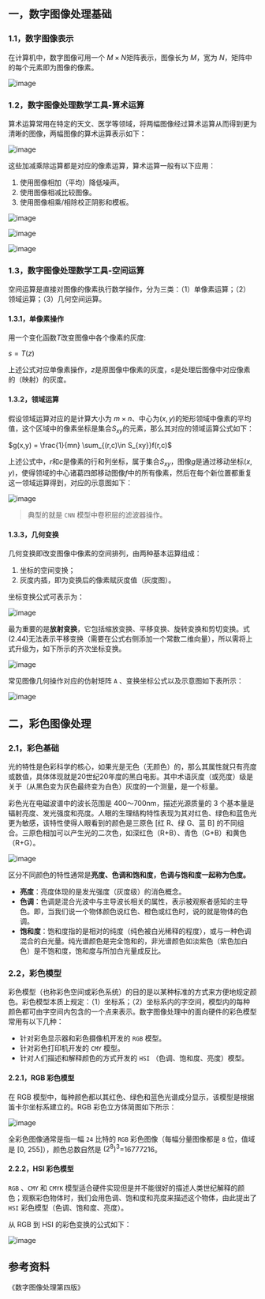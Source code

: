 ## 一，数字图像处理基础
### 1.1，数字图像表示
在计算机中，数字图像可用一个 $M\times N$矩阵表示，图像长为 $M$，宽为 $N$，矩阵中的每个元素即为图像的像素。

![image](../../data/images/数字图像处理笔记/E1wFKZwvxhU5X1Mwegn-ZsPJw11ZMaKQHbz1QOgphTs.png)

### 1.2，数字图像处理数学工具-算术运算
算术运算常用在特定的天文、医学等领域，将两幅图像经过算术运算从而得到更为清晰的图像，两幅图像的算术运算表示如下：

![image](../../data/images/数字图像处理笔记/HjO-Dj6PoIUijUdtb4dPIvsHrwS1iuYiVyz6W-fvWh0.png)

这些加减乘除运算都是对应的像素运算，算术运算一般有以下应用：

1. 使用图像相加（平均）降低噪声。
2. 使用图像相减比较图像。
3. 使用图像相乘/相除校正阴影和模板。

![image](../../data/images/数字图像处理笔记/fYxYGO2c8Y5toDIC_50NtkqyN2Tv6rMAtHZoBk4sOO8.png)

![image](../../data/images/数字图像处理笔记/TI7MEbJFOCNf1ibzQzCigqmo4Ci2Ov79FPLQThoTAKQ.png)

![image](../../data/images/数字图像处理笔记/H9GI41WhwnP1MX9nAZpU39IoDuL1MXvr9vgHg0ZaWro.png)

### 1.3，数字图像处理数学工具-空间运算
空间运算是直接对图像的像素执行数学操作，分为三类：（1）单像素运算；（2）领域运算；（3）几何空间运算。

#### 1.3.1，单像素操作
用一个变化函数$T$改变图像中各个像素的灰度: 

$s = T(z)$

上述公式对应单像素操作，$z$是原图像中像素的灰度，$s$是处理后图像中对应像素的（映射）的灰度。

#### 1.3.2，领域运算
假设领域运算对应的是计算大小为 $m\times n$、中心为$(x,y)$的矩形领域中像素的平均值，这个区域中的像素坐标是集合$S_{xy}$的元素，那么其对应的领域运算公式如下：

$g(x,y) = \frac{1}{mn} \sum_{(r,c)\in S_{xy}}f(r,c)$

上述公式中，$r$和$c$是像素的行和列坐标，属于集合$S_{xy}$，图像$g$是通过移动坐标$(x,y)$，使得领域的中心诸葛四郎移动图像$f$中的所有像素，然后在每个新位置都重复这一领域运算得到，对应的示意图如下：

![image](../../data/images/数字图像处理笔记/5edQ4JyZCq1G_e-g9X4tVq7UkMvpmdEgDRu43MicH60.png)

> 典型的就是 `CNN` 模型中卷积层的滤波器操作。

#### 1.3.3，几何变换
几何变换即改变图像中像素的空间排列，由两种基本运算组成：

1. 坐标的空间变换；
2. 灰度内插，即为变换后的像素赋灰度值（灰度图）。

坐标变换公式可表示为：

![image](../../data/images/数字图像处理笔记/Jot2qX9Wcf4zhC9KI7JrOitH_Gf9xlqehCb4nllSJEM.png)

最为重要的是**放射变换**，它包括缩放变换、平移变换、旋转变换和剪切变换。式(2.44)无法表示平移变换（需要在公式右侧添加一个常数二维向量），所以需将上式升级为，如下所示的齐次坐标变换。

![image](../../data/images/数字图像处理笔记/GTqFA1EvohGD4qBLAFZ0LIQ5BvmnSHjJ9IbFWUIJY30.png)

常见图像几何操作对应的仿射矩阵 `A` 、变换坐标公式以及示意图如下表所示：

![image](../../data/images/数字图像处理笔记/6z27mYVrISoA1cWrz6m0b6WBnEYTy1Wzz0diyCiY_38.png)

## 二，彩色图像处理
### 2.1，彩色基础
光的特性是色彩科学的核心，如果光是无色（无颜色）的，那么其属性就只有亮度或数值，具体体现就是20世纪20年度的黑白电影。其中术语灰度（或亮度）级是关于（从黑色变为灰色最终变为白色）灰度的一个测量，是一个标量。

彩色光在电磁波谱中的波长范围是 400～700nm，描述光源质量的 3 个基本量是辐射亮度、发光强度和亮度。人眼的生理结构特性表现为其对红色、绿色和蓝色光更为敏感，该特性使得人眼看到的颜色是三原色 \[红 R、绿 G、蓝 B\] 的不同组合。三原色相加可以产生光的二次色，如深红色（R+B）、青色（G+B）和黄色（R+G）。

![image](../../data/images/数字图像处理笔记/0H81XJO6GYhP50aGf-FQHZkb6-bQwClofhdU7Lu2NJs.png)

区分不同颜色的特性通常是**亮度、色调和饱和度，**色调与饱和度一起称为色度**。**

* **亮度**：亮度体现的是发光强度（灰度级）的消色概念。
* **色调**：色调是混合光波中与主导波长相关的属性，表示被观察者感知的主导色。即，当我们说一个物体颜色说红色、橙色或红色时，说的就是物体的色调。
* **饱和度**：饱和度指的是相对的纯度（纯色被白光稀释的程度），或与一种色调混合的白光量。纯光谱颜色是完全饱和的，非光谱颜色如淡紫色（紫色加白色）是不饱和度，饱和度与所加白光量成反比。

### 2.2，彩色模型
彩色模型（也称彩色空间或彩色系统）的目的是以某种标准的方式来方便地规定颜色。彩色模型本质上规定：（1）坐标系；（2）坐标系内的字空间，模型内的每种颜色都可由字空间内包含的一个点来表示。数字图像处理中的面向硬件的彩色模型常用有以下几种：

* 针对彩色显示器和彩色摄像机开发的 `RGB` 模型。
* 针对彩色打印机开发的 `CMY` 模型。
* 针对人们描述和解释颜色的方式开发的 `HSI` （色调、饱和度、亮度）模型。

#### 2.2.1，RGB 彩色模型
在 RGB 模型中，每种颜色都以其红色、绿色和蓝色光谱成分显示，该模型是根据笛卡尔坐标系建立的。RGB 彩色立方体简图如下所示：

![image](../../data/images/数字图像处理笔记/De1j2N5zQOoKqq3t9MNyQNWqGsmiQ_d7YMMYdC3bnqA.png)

全彩色图像通常是指一幅 `24` 比特的 `RGB` 彩色图像（每幅分量图像都是 `8` 位，值域是 \[0, 255\]），颜色总数自然是 $(2^8)^3$=16777216。

#### 2.2.2，HSI 彩色模型
`RGB` 、`CMY` 和 `CMYK` 模型适合硬件实现但是并不能很好的描述人类世纪解释的颜色；观察彩色物体时，我们会用色调、饱和度和亮度来描述这个物体，由此提出了 `HSI` 彩色模型（色调、饱和度、亮度）。

从 RGB 到 HSI 的彩色变换的公式如下：

![image](../../data/images/数字图像处理笔记/ZO70cfCHXWRi38NrzptOeRj6W_pVwcv1w9l6wx82itc.png)

## 参考资料
《数字图像处理第四版》